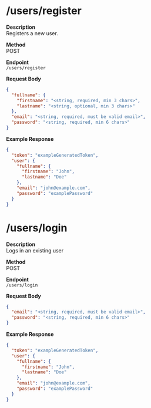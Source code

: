 # /users/register

**Description**  
Registers a new user.

**Method**  
POST

**Endpoint**  
`/users/register`

**Request Body**  
```json
{
  "fullname": {
    "firstname": "<string, required, min 3 chars>",
    "lastname": "<string, optional, min 3 chars>"
  },
  "email": "<string, required, must be valid email>",
  "password": "<string, required, min 6 chars>"
}
```

**Example Response**  
```json
{
  "token": "exampleGeneratedToken",
  "user": {
    "fullname": {
      "firstname": "John",
      "lastname": "Doe"
    },
    "email": "john@example.com",   
    "password": "examplePassword"
  }
}
```

# /users/login

**Description**  
Logs in an existing user

**Method**  
POST

**Endpoint**  
`/users/login`

**Request Body**  
```json
{
  "email": "<string, required, must be valid email>",
  "password": "<string, required, min 6 chars>"
}
```

**Example Response**
```json
{
  "token": "exampleGeneratedToken",
  "user": {
    "fullname": {
      "firstname": "John",
      "lastname": "Doe"
    },
    "email": "john@example.com",
    "password": "examplePassword"
  }
}
```
